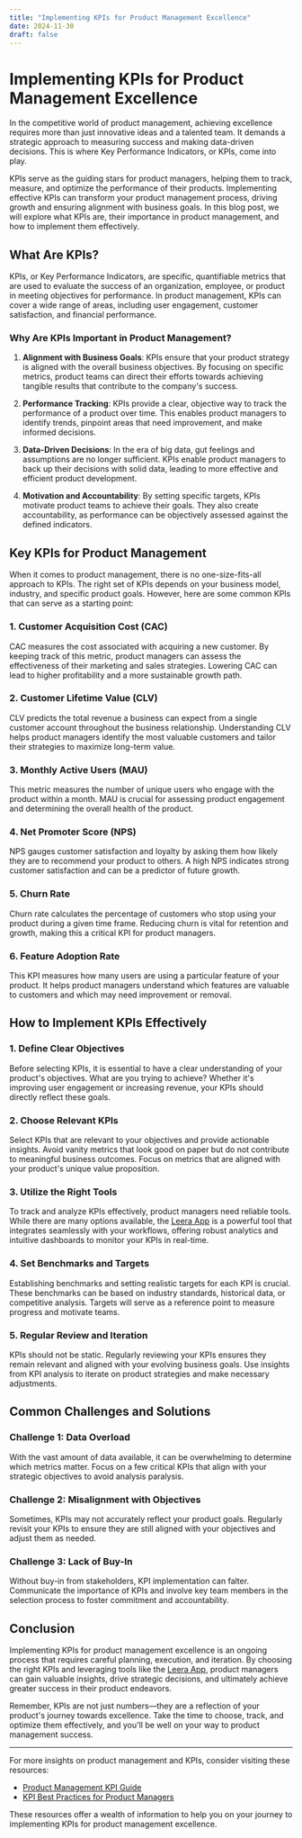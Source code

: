 ```yaml
---
title: "Implementing KPIs for Product Management Excellence"
date: 2024-11-30
draft: false
---
```

# Implementing KPIs for Product Management Excellence

In the competitive world of product management, achieving excellence requires more than just innovative ideas and a talented team. It demands a strategic approach to measuring success and making data-driven decisions. This is where Key Performance Indicators, or KPIs, come into play.

KPIs serve as the guiding stars for product managers, helping them to track, measure, and optimize the performance of their products. Implementing effective KPIs can transform your product management process, driving growth and ensuring alignment with business goals. In this blog post, we will explore what KPIs are, their importance in product management, and how to implement them effectively.

## What Are KPIs?

KPIs, or Key Performance Indicators, are specific, quantifiable metrics that are used to evaluate the success of an organization, employee, or product in meeting objectives for performance. In product management, KPIs can cover a wide range of areas, including user engagement, customer satisfaction, and financial performance.

### Why Are KPIs Important in Product Management?

1. **Alignment with Business Goals**: KPIs ensure that your product strategy is aligned with the overall business objectives. By focusing on specific metrics, product teams can direct their efforts towards achieving tangible results that contribute to the company's success.

2. **Performance Tracking**: KPIs provide a clear, objective way to track the performance of a product over time. This enables product managers to identify trends, pinpoint areas that need improvement, and make informed decisions.

3. **Data-Driven Decisions**: In the era of big data, gut feelings and assumptions are no longer sufficient. KPIs enable product managers to back up their decisions with solid data, leading to more effective and efficient product development.

4. **Motivation and Accountability**: By setting specific targets, KPIs motivate product teams to achieve their goals. They also create accountability, as performance can be objectively assessed against the defined indicators.

## Key KPIs for Product Management

When it comes to product management, there is no one-size-fits-all approach to KPIs. The right set of KPIs depends on your business model, industry, and specific product goals. However, here are some common KPIs that can serve as a starting point:

### 1. Customer Acquisition Cost (CAC)

CAC measures the cost associated with acquiring a new customer. By keeping track of this metric, product managers can assess the effectiveness of their marketing and sales strategies. Lowering CAC can lead to higher profitability and a more sustainable growth path.

### 2. Customer Lifetime Value (CLV)

CLV predicts the total revenue a business can expect from a single customer account throughout the business relationship. Understanding CLV helps product managers identify the most valuable customers and tailor their strategies to maximize long-term value.

### 3. Monthly Active Users (MAU)

This metric measures the number of unique users who engage with the product within a month. MAU is crucial for assessing product engagement and determining the overall health of the product.

### 4. Net Promoter Score (NPS)

NPS gauges customer satisfaction and loyalty by asking them how likely they are to recommend your product to others. A high NPS indicates strong customer satisfaction and can be a predictor of future growth.

### 5. Churn Rate

Churn rate calculates the percentage of customers who stop using your product during a given time frame. Reducing churn is vital for retention and growth, making this a critical KPI for product managers.

### 6. Feature Adoption Rate

This KPI measures how many users are using a particular feature of your product. It helps product managers understand which features are valuable to customers and which may need improvement or removal.

## How to Implement KPIs Effectively

### 1. Define Clear Objectives

Before selecting KPIs, it is essential to have a clear understanding of your product's objectives. What are you trying to achieve? Whether it's improving user engagement or increasing revenue, your KPIs should directly reflect these goals.

### 2. Choose Relevant KPIs

Select KPIs that are relevant to your objectives and provide actionable insights. Avoid vanity metrics that look good on paper but do not contribute to meaningful business outcomes. Focus on metrics that are aligned with your product's unique value proposition.

### 3. Utilize the Right Tools

To track and analyze KPIs effectively, product managers need reliable tools. While there are many options available, the [Leera App](https://leera.app) is a powerful tool that integrates seamlessly with your workflows, offering robust analytics and intuitive dashboards to monitor your KPIs in real-time.

### 4. Set Benchmarks and Targets

Establishing benchmarks and setting realistic targets for each KPI is crucial. These benchmarks can be based on industry standards, historical data, or competitive analysis. Targets will serve as a reference point to measure progress and motivate teams.

### 5. Regular Review and Iteration

KPIs should not be static. Regularly reviewing your KPIs ensures they remain relevant and aligned with your evolving business goals. Use insights from KPI analysis to iterate on product strategies and make necessary adjustments.

## Common Challenges and Solutions

### Challenge 1: Data Overload

With the vast amount of data available, it can be overwhelming to determine which metrics matter. Focus on a few critical KPIs that align with your strategic objectives to avoid analysis paralysis.

### Challenge 2: Misalignment with Objectives

Sometimes, KPIs may not accurately reflect your product goals. Regularly revisit your KPIs to ensure they are still aligned with your objectives and adjust them as needed.

### Challenge 3: Lack of Buy-In

Without buy-in from stakeholders, KPI implementation can falter. Communicate the importance of KPIs and involve key team members in the selection process to foster commitment and accountability.

## Conclusion

Implementing KPIs for product management excellence is an ongoing process that requires careful planning, execution, and iteration. By choosing the right KPIs and leveraging tools like the [Leera App](https://leera.app), product managers can gain valuable insights, drive strategic decisions, and ultimately achieve greater success in their product endeavors.

Remember, KPIs are not just numbers—they are a reflection of your product's journey towards excellence. Take the time to choose, track, and optimize them effectively, and you'll be well on your way to product management success.

---

For more insights on product management and KPIs, consider visiting these resources:

- [Product Management KPI Guide](https://www.productmanagement.com)
- [KPI Best Practices for Product Managers](https://www.kpibestpractices.com)

These resources offer a wealth of information to help you on your journey to implementing KPIs for product management excellence.